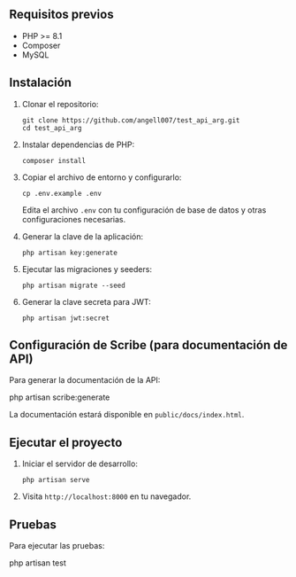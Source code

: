 
## Requisitos previos

- PHP >= 8.1
- Composer
- MySQL

## Instalación

1. Clonar el repositorio:
   ```
   git clone https://github.com/angell007/test_api_arg.git
   cd test_api_arg
   ```

2. Instalar dependencias de PHP:
   ```
   composer install
   ```

3. Copiar el archivo de entorno y configurarlo:
   ```
   cp .env.example .env
   ```
   Edita el archivo `.env` con tu configuración de base de datos y otras configuraciones necesarias.

4. Generar la clave de la aplicación:
   ```
   php artisan key:generate
   ```

5. Ejecutar las migraciones y seeders:
   ```
   php artisan migrate --seed
   ```

6. Generar la clave secreta para JWT:
   ```
   php artisan jwt:secret
   ```

## Configuración de Scribe (para documentación de API)

Para generar la documentación de la API:

php artisan scribe:generate

La documentación estará disponible en `public/docs/index.html`.

## Ejecutar el proyecto

1. Iniciar el servidor de desarrollo:
   ```
   php artisan serve
   ```

2. Visita `http://localhost:8000` en tu navegador.

## Pruebas

Para ejecutar las pruebas:

php artisan test
